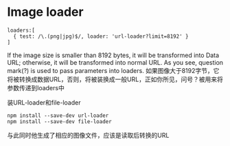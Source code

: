 # Image loader

    loaders:[
      { test: /\.(png|jpg)$/, loader: 'url-loader?limit=8192' }
    ]
 If the image size is smaller than 8192 bytes, it will be transformed into Data URL; otherwise, it will be transformed into normal URL. As you see, question mark(?) is used to pass parameters into loaders.
如果图像大于8192字节，它将被转换成数据URL，否则，将被装换成一般URL，正如你所见，问号？被用来将参数传递到loaders中

装URL-loader和file-loader

    npm install --save-dev url-loader
	npm install --save-dev file-loader
与此同时他生成了相应的图像文件，应该是读取后转换的URL